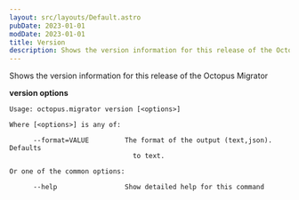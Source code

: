 ```yaml
---
layout: src/layouts/Default.astro
pubDate: 2023-01-01
modDate: 2023-01-01
title: Version
description: Shows the version information for this release of the Octopus Migrator
---
```


Shows the version information for this release of the Octopus Migrator

**version options**

```
Usage: octopus.migrator version [<options>]

Where [<options>] is any of:

      --format=VALUE         The format of the output (text,json). Defaults
                               to text.

Or one of the common options:

      --help                 Show detailed help for this command
```

